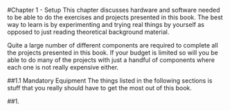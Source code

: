 #Chapter 1 - Setup
This chapter discusses hardware and software needed to be able to do the exercises and projects presented in this book. The best way to learn is by experimenting and trying real things by yourself as opposed to just reading theoretical background material.

Quite a large number of different components are required to complete all the projects presented in this book. If your budget is limited so will you be  able to do many of the projects with just a handful of components where each one is not really expensive either.

##1.1 Mandatory Equipment
The things listed in the following sections is stuff that you really should have to get the most out of this book.

##1.
